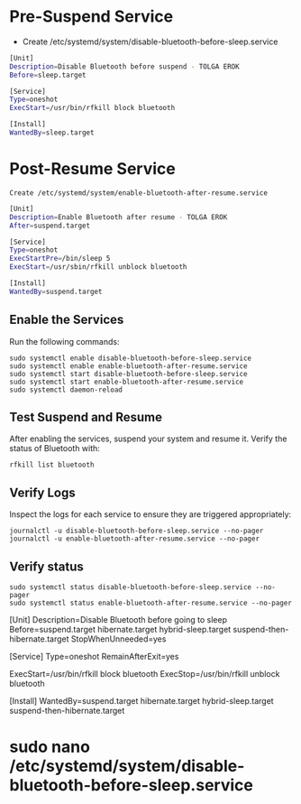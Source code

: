 
# Pre-Suspend Service

- Create /etc/systemd/system/disable-bluetooth-before-sleep.service

```bash
[Unit]
Description=Disable Bluetooth before suspend - TOLGA EROK
Before=sleep.target

[Service]
Type=oneshot
ExecStart=/usr/bin/rfkill block bluetooth

[Install]
WantedBy=sleep.target
```

# Post-Resume Service

    Create /etc/systemd/system/enable-bluetooth-after-resume.service

```bash
[Unit]
Description=Enable Bluetooth after resume - TOLGA EROK
After=suspend.target

[Service]
Type=oneshot
ExecStartPre=/bin/sleep 5
ExecStart=/usr/sbin/rfkill unblock bluetooth

[Install]
WantedBy=suspend.target
```

## Enable the Services

Run the following commands:

    sudo systemctl enable disable-bluetooth-before-sleep.service
    sudo systemctl enable enable-bluetooth-after-resume.service
    sudo systemctl start disable-bluetooth-before-sleep.service
    sudo systemctl start enable-bluetooth-after-resume.service
    sudo systemctl daemon-reload

## Test Suspend and Resume

After enabling the services, suspend your system and resume it. Verify the status of Bluetooth with:

    rfkill list bluetooth

## Verify Logs

Inspect the logs for each service to ensure they are triggered appropriately:

    journalctl -u disable-bluetooth-before-sleep.service --no-pager
    journalctl -u enable-bluetooth-after-resume.service --no-pager

## Verify status

    sudo systemctl status disable-bluetooth-before-sleep.service --no-pager
    sudo systemctl status enable-bluetooth-after-resume.service --no-pager
















[Unit]
Description=Disable Bluetooth before going to sleep
Before=suspend.target hibernate.target hybrid-sleep.target suspend-then-hibernate.target
StopWhenUnneeded=yes

[Service]
Type=oneshot
RemainAfterExit=yes

ExecStart=/usr/bin/rfkill block bluetooth
ExecStop=/usr/bin/rfkill unblock bluetooth

[Install]
WantedBy=suspend.target hibernate.target hybrid-sleep.target suspend-then-hibernate.target

# sudo nano /etc/systemd/system/disable-bluetooth-before-sleep.service